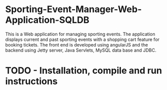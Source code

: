 # Sporting-Event-Manager-Web-Application-SQLDB
This is a Web application for managing sporting events. The application displays current and past sporting events with a shopping cart feature for booking tickets. The front end is developed using angularJS and the backend using Jetty server, Java Servlets, MySQL data base and JDBC. 
# TODO - Installation, compile and run instructions

